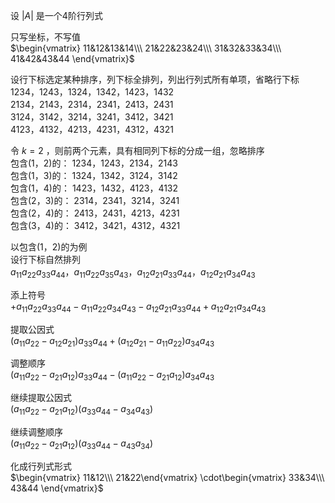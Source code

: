 设 $|A|$ 是一个4阶行列式  
  
只写坐标，不写值  
 $\begin{vmatrix}  
11&12&13&14\\\  
21&22&23&24\\\  
31&32&33&34\\\  
41&42&43&44  
\end{vmatrix}$  
  
设行下标选定某种排序，列下标全排列，列出行列式所有单项，省略行下标  
 $1234，1243，1324，1342，1423，1432$  
 $2134，2143，2314，2341，2413，2431$  
 $3124，3142，3214，3241，3412，3421$  
 $4123，4132，4213，4231，4312，4321$  
  
令 $k=2$ ，则前两个元素，具有相同列下标的分成一组，忽略排序  
包含(1，2)的： $1234，1243，2134，2143$  
包含(1，3)的： $1324，1342，3124，3142$  
包含(1，4)的： $1423，1432，4123，4132$  
包含(2，3)的： $2314，2341，3214，3241$  
包含(2，4)的： $2413，2431，4213，4231$  
包含(3，4)的： $3412，3421，4312，4321$  
  
以包含(1，2)的为例  
设行下标自然排列  
 $a_{11}a_{22}a_{33}a_{44}，  
a_{11}a_{22}a_{35}a_{43}，  
a_{12}a_{21}a_{33}a_{44}，  
a_{12}a_{21}a_{34}a_{43}$  
  
添上符号  
 $+a_{11}a_{22}a_{33}a_{44}  
-a_{11}a_{22}a_{34}a_{43}  
-a_{12}a_{21}a_{33}a_{44}  
+a_{12}a_{21}a_{34}a_{43}$  
  
提取公因式  
 $(a_{11}a_{22}-a_{12}a_{21})a_{33}a_{44}  
+(a_{12}a_{21}-a_{11}a_{22})a_{34}a_{43}$  
  
调整顺序  
 $(a_{11}a_{22}-a_{21}a_{12})a_{33}a_{44}  
-(a_{11}a_{22}-a_{21}a_{12})a_{34}a_{43}$  
  
继续提取公因式  
 $(a_{11}a_{22}-a_{21}a_{12})  
(a_{33}a_{44}-a_{34}a_{43})$  
  
继续调整顺序  
 $(a_{11}a_{22}-a_{21}a_{12})  
(a_{33}a_{44}-a_{43}a_{34})$  
  
化成行列式形式  
 $\begin{vmatrix}  
11&12\\\ 21&22\end{vmatrix}  
\cdot\begin{vmatrix}  
33&34\\\  
43&44  
\end{vmatrix}$  
  
  
  
  
  
